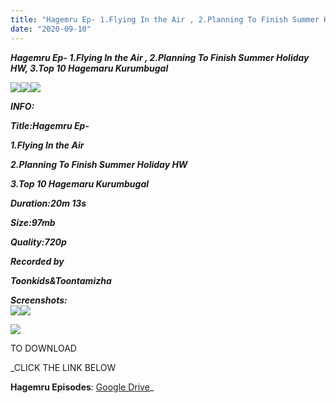 ```yaml
---
title: "Hagemru Ep- 1.Flying In the Air , 2.Planning To Finish Summer Holiday HW, 3.Top 10 Hagemaru Kurumbugal"
date: "2020-09-10"
---
```


 **_Hagemru Ep- 1.Flying In the Air , 2.Planning To Finish Summer Holiday HW, 3.Top 10 Hagemaru Kurumbugal_**

**![](https://1.bp.blogspot.com/-905YQtUM8Ko/X1n2HZmj-HI/AAAAAAAAAeQ/drcqTYPgA1wC5O9Aw4svl-15lOpRyIdCACLcBGAsYHQ/w256-h144/vlcsnap-2020-09-10-15h06m38s002.png)![](https://1.bp.blogspot.com/-HkgfoHR7mrw/X1n2HYUEFUI/AAAAAAAAAeI/6jyXDf93pksNikC-E-fHscSZ6M7bKX3jACLcBGAsYHQ/w256-h144/vlcsnap-2020-09-10-15h09m34s573.png)![](https://1.bp.blogspot.com/-PPgxWK40-t4/X1n2HSl9xNI/AAAAAAAAAeM/S3Qc3Lm8_A87WUDKh6vqCSOWBzh8vP7swCLcBGAsYHQ/w256-h144/vlcsnap-2020-09-10-15h10m52s044.png)**

_**INFO:**_

_**Title:**_**_Hagemru Ep-_** 

**_1.Flying In the Air_**

 **_2.Planning To Finish Summer Holiday HW_**

**_3.Top 10 Hagemaru Kurumbugal_**

_**Duration:20m 13s**_

_**Size:97mb**_

_**Quality:720p**_

_**Recorded by**_

_**Toonkids&Toontamizha**_

_**Screenshots:**_  
![](https://1.bp.blogspot.com/-8EYPYC34D5A/X1n3oI1JLrI/AAAAAAAAAek/ajsTQwBFjzEw019TX1dRbXsVk3g9ZL7zgCLcBGAsYHQ/w400-h225/vlcsnap-2020-09-10-15h12m22s127.png)![](https://1.bp.blogspot.com/-uA56CGy_Gp0/X1n3oB-laGI/AAAAAAAAAes/n6ZQiwq2WIUBZNvPf6r2qy3LkWDqj5T5wCLcBGAsYHQ/w400-h225/vlcsnap-2020-09-10-15h12m04s733.png)

![](https://1.bp.blogspot.com/-YZzHjJPs4_0/X1n3oPUP6bI/AAAAAAAAAeo/lJXvjk1FZvw49nycmGpEH4R_p53AVTy9gCLcBGAsYHQ/w400-h225/vlcsnap-2020-09-10-15h13m00s451.png)

 TO DOWNLOAD

_CLICK THE LINK BELOW

**Hagemru Episodes**: [Google Drive](https://drive.google.com/file/d/1YawLhxbpoq0VCJ7HfzPd7dI6dHrJFD-6/view?usp=sharing)_
